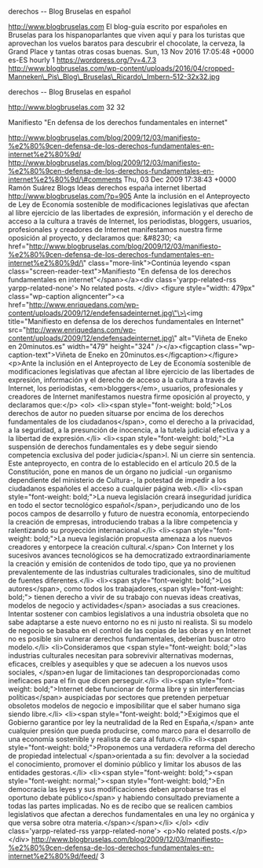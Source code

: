 derechos -- Blog Bruselas en español

http://www.blogbruselas.com El blog-guía escrito por españoles en
Bruselas para los hispanoparlantes que viven aquí y para los turistas
que aprovechan los vuelos baratos para descubrir el chocolate, la
cerveza, la Grand Place y tantas otras cosas buenas. Sun, 13 Nov 2016
17:05:48 +0000 es-ES hourly 1 https://wordpress.org/?v=4.7.3
http://www.blogbruselas.com/wp-content/uploads/2016/04/cropped-Manneken\_Pis\_Blog\_Bruselas\_Ricardo\_Imbern-512-32x32.jpg

derechos -- Blog Bruselas en español

http://www.blogbruselas.com 32 32

Manifiesto "En defensa de los derechos fundamentales en internet"

http://www.blogbruselas.com/blog/2009/12/03/manifiesto-%e2%80%9cen-defensa-de-los-derechos-fundamentales-en-internet%e2%80%9d/
http://www.blogbruselas.com/blog/2009/12/03/manifiesto-%e2%80%9cen-defensa-de-los-derechos-fundamentales-en-internet%e2%80%9d/\#comments
Thu, 03 Dec 2009 17:38:43 +0000 Ramón Suárez Blogs Ideas derechos españa
internet libertad http://www.blogbruselas.com/?p=905 Ante la inclusión
en el Anteproyecto de Ley de Economía sostenible de modificaciones
legislativas que afectan al libre ejercicio de las libertades de
expresión, información y el derecho de acceso a la cultura a través de
Internet, los periodistas, bloggers, usuarios, profesionales y creadores
de Internet manifestamos nuestra firme oposición al proyecto, y
declaramos que: &\#8230; \<a
href=\"http://www.blogbruselas.com/blog/2009/12/03/manifiesto-%e2%80%9cen-defensa-de-los-derechos-fundamentales-en-internet%e2%80%9d/\"
class=\"more-link\"\>Continúa leyendo \<span
class=\"screen-reader-text\"\>Manifiesto "En defensa de los derechos
fundamentales en internet"\</span\>\</a\>\<div class=\'yarpp-related-rss
yarpp-related-none\'\> No related posts. \</div\> \<figure
style=\"width: 479px\" class=\"wp-caption aligncenter\"\>\<a
href=\"http://www.enriquedans.com/wp-content/uploads/2009/12/endefensadeinternet.jpg\"\>\<img
title=\"Manifiesto en defensa de los derechos fundamentales en
Internet\"
src=\"http://www.enriquedans.com/wp-content/uploads/2009/12/endefensadeinternet.jpg\"
alt=\"Viñeta de Eneko en 20minutos.es\" width=\"479\" height=\"324\"
/\>\</a\>\<figcaption class=\"wp-caption-text\"\>Viñeta de Eneko en
20minutos.es\</figcaption\>\</figure\> \<p\>Ante la inclusión en el
Anteproyecto de Ley de Economía sostenible de modificaciones
legislativas que afectan al libre ejercicio de las libertades de
expresión, información y el derecho de acceso a la cultura a través de
Internet, los periodistas, \<em\>bloggers\</em\>, usuarios,
profesionales y creadores de Internet manifestamos nuestra firme
oposición al proyecto, y declaramos que:\</p\> \<ol\> \<li\>\<span
style=\"font-weight: bold;\"\>Los derechos de autor no pueden situarse
por encima de los derechos fundamentales de los ciudadanos\</span\>,
como el derecho a la privacidad, a la seguridad, a la presunción de
inocencia, a la tutela judicial efectiva y a la libertad de
expresión.\</li\> \<li\>\<span style=\"font-weight: bold;\"\>La
suspensión de derechos fundamentales es y debe seguir siendo competencia
exclusiva del poder judicia\</span\>l. Ni un cierre sin sentencia. Este
anteproyecto, en contra de lo establecido en el artículo 20.5 de la
Constitución, pone en manos de un órgano no judicial -un organismo
dependiente del ministerio de Cultura-, la potestad de impedir a los
ciudadanos españoles el acceso a cualquier página web.\</li\>
\<li\>\<span style=\"font-weight: bold;\"\>La nueva legislación creará
inseguridad jurídica en todo el sector tecnológico español\</span\>,
perjudicando uno de los pocos campos de desarrollo y futuro de nuestra
economía, entorpeciendo la creación de empresas, introduciendo trabas a
la libre competencia y ralentizando su proyección internacional.\</li\>
\<li\>\<span style=\"font-weight: bold;\"\>La nueva legislación
propuesta amenaza a los nuevos creadores y entorpece la creación
cultural.\</span\> Con Internet y los sucesivos avances tecnológicos se
ha democratizado extraordinariamente la creación y emisión de contenidos
de todo tipo, que ya no provienen prevalentemente de las industrias
culturales tradicionales, sino de multitud de fuentes diferentes.\</li\>
\<li\>\<span style=\"font-weight: bold;\"\>Los autores\</span\>, como
todos los trabajadores,\<span style=\"font-weight: bold;\"\> tienen
derecho a vivir de su trabajo con nuevas ideas creativas, modelos de
negocio y actividades\</span\> asociadas a sus creaciones. Intentar
sostener con cambios legislativos a una industria obsoleta que no sabe
adaptarse a este nuevo entorno no es ni justo ni realista. Si su modelo
de negocio se basaba en el control de las copias de las obras y en
Internet no es posible sin vulnerar derechos fundamentales, deberían
buscar otro modelo.\</li\> \<li\>Consideramos que \<span
style=\"font-weight: bold;\"\>las industrias culturales necesitan para
sobrevivir alternativas modernas, eficaces, creíbles y asequibles y que
se adecuen a los nuevos usos sociales, \</span\>en lugar de limitaciones
tan desproporcionadas como ineficaces para el fin que dicen
perseguir.\</li\> \<li\>\<span style=\"font-weight: bold;\"\>Internet
debe funcionar de forma libre y sin interferencias políticas\</span\>
auspiciadas por sectores que pretenden perpetuar obsoletos modelos de
negocio e imposibilitar que el saber humano siga siendo libre.\</li\>
\<li\>\<span style=\"font-weight: bold;\"\>Exigimos que el Gobierno
garantice por ley la neutralidad de la Red en España,\</span\> ante
cualquier presión que pueda producirse, como marco para el desarrollo de
una economía sostenible y realista de cara al futuro.\</li\>
\<li\>\<span style=\"font-weight: bold;\"\>Proponemos una verdadera
reforma del derecho de propiedad intelectual \</span\>orientada a su
fin: devolver a la sociedad el conocimiento, promover el dominio público
y limitar los abusos de las entidades gestoras.\</li\> \<li\>\<span
style=\"font-weight: bold;\"\>\<span style=\"font-weight:
normal;\"\>\<span style=\"font-weight: bold;\"\>En democracia las leyes
y sus modificaciones deben aprobarse tras el oportuno debate
público\</span\> y habiendo consultado previamente a todas las partes
implicadas. No es de recibo que se realicen cambios legislativos que
afectan a derechos fundamentales en una ley no orgánica y que versa
sobre otra materia.\</span\>\</span\>\</li\> \</ol\> \<div
class=\'yarpp-related-rss yarpp-related-none\'\> \<p\>No related
posts.\</p\> \</div\>
http://www.blogbruselas.com/blog/2009/12/03/manifiesto-%e2%80%9cen-defensa-de-los-derechos-fundamentales-en-internet%e2%80%9d/feed/
3
